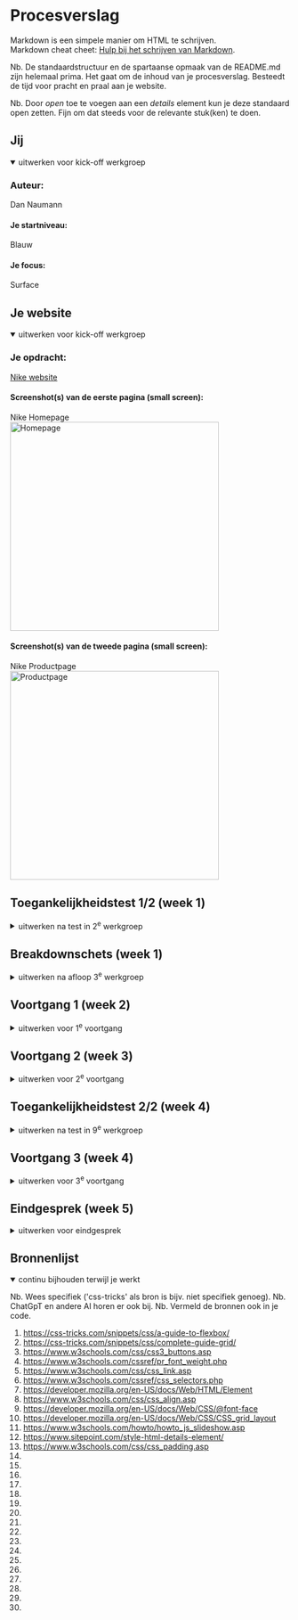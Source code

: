 # Procesverslag
Markdown is een simpele manier om HTML te schrijven.  
Markdown cheat cheet: [Hulp bij het schrijven van Markdown](https://github.com/adam-p/markdown-here/wiki/Markdown-Cheatsheet).

Nb. De standaardstructuur en de spartaanse opmaak van de README.md zijn helemaal prima. Het gaat om de inhoud van je procesverslag. Besteedt de tijd voor pracht en praal aan je website.

Nb. Door *open* toe te voegen aan een *details* element kun je deze standaard open zetten. Fijn om dat steeds voor de relevante stuk(ken) te doen.





## Jij

<details open>
  <summary>uitwerken voor kick-off werkgroep</summary>

  ### Auteur:
  Dan Naumann

  #### Je startniveau:
  Blauw

  #### Je focus:
  Surface
 
</details>





## Je website

<details open>
  <summary>uitwerken voor kick-off werkgroep</summary>

  ### Je opdracht:
  [Nike website](https://www.nike.com/nl/)

  #### Screenshot(s) van de eerste pagina (small screen): 
  Nike Homepage  
  <img src="readme-images/Nike-Homepage.png" width="375px" alt="Homepage">

  #### Screenshot(s) van de tweede pagina (small screen):
  Nike Productpage  
  <img src="readme-images/Nike-Productpage.png" width="375px" alt="Productpage">
 
</details>



## Toegankelijkheidstest 1/2 (week 1)

<details>
  <summary>uitwerken na test in 2<sup>e</sup> werkgroep</summary>

  ### Bevindingen
  Lijst met je bevindingen die in de test naar voren kwamen:

</details>



## Breakdownschets (week 1)

<details>
  <summary>uitwerken na afloop 3<sup>e</sup> werkgroep</summary>

  ### de hele pagina: 
  <img src="readme-images/dummy-plaatje.jpg" width="375px" alt="breakdown van de hele pagina">

  ### dynamisch deel (bijv menu): 
  <img src="readme-images/dummy-plaatje.jpg" width="375px" alt="breakdown van een dynamisch deel">

  ### wellicht nog een dynamisch deel (bijv filter): 
  <img src="readme-images/dummy-plaatje.jpg" width="375px" alt="breakdown van nog een dynamisch deel">

</details>





## Voortgang 1 (week 2)

<details>
  <summary>uitwerken voor 1<sup>e</sup> voortgang</summary>

  ### Stand van zaken
  De HTML van de eerste pagina is in principe klaar. Voor de verschillende 
  onderdelen was er soms verwarring met welke h's just waren om te gebruiken
  en de footer was nog niet af.

  ### Agenda voor meeting
  Zijn de h's goed en is de structuur zo logisch? Wat kan er nog meer aanverbeterd worden?

  ### Verslag van meeting
  hier na afloop snel de uitkomsten van de meeting vastleggen

  - HTML  ziet er goed uit
  - h's veraanderen > h1 naar hidden veranderen

</details>





## Voortgang 2 (week 3)

<details>
  <summary>uitwerken voor 2<sup>e</sup> voortgang</summary>

  ### Stand van zaken
  Moeizaam begin, de header responsiveness is moeilijk om te bevatten omdat de 
  verschillende delen verdwijnen en tevoorschijn komen. Ben niet heel ver gekomen
  hierdoor waardoor er niet veel CSS is.


  ### Agenda voor meeting
  Hoe kan ik zorgen dat deze onderdelen juist tevoorschijn komen? Is dit te moeilijk? 
  Is het nog mogelijk om te switchen in dat geval? 


  ### Verslag van meeting
  hier na afloop snel de uitkomsten van de meeting vastleggen

  - Focus op mobile first, de rest komt later wel.
  - Footer delen kunnen door middel van details worden gemaakt.
  - Meer tempo erin zetten.

</details>





## Toegankelijkheidstest 2/2 (week 4)

<details>
  <summary>uitwerken na test in 9<sup>e</sup> werkgroep</summary>

  ### Bevindingen
  Lijst met je bevindingen die in de test naar voren kwamen (geef ook aan wat er verbeterd is):

</details>





## Voortgang 3 (week 4)

<details>
  <summary>uitwerken voor 3<sup>e</sup> voortgang</summary>

  ### Stand van zaken
  Over het algemeen ging het uiteindelijk heel goed. Toen ik ging focussen op de mobiele 
  versie was het makkelijker om te focussen. Het lukte me om de horizontale scroll 
  gallerijen in elkaar te zetten en ik heb geleerd hoe ik de details kon stijlen. 
  Ook lukte het me om  dark mode werkende te krijgen, ookal moet ik wel veel proberen/
  troubleshooten om de dark/light op auto/systems preferences werkende te krijgen. Code 
  is op sommige plekken wel heel lang, pas bij de productpagina word het iets compacter.
  Op dit moment had ik pas meer zelfverzekerdheid om te experimenteren.


  ### Agenda voor meeting
  Wat moet er nog gedaan worden? Is de slideshow en menu genoeg voor micro interactie? 
  Moet de code netter? (dubbele dingen weg) z


  ### Verslag van meeting
  hier na afloop snel de uitkomsten van de meeting vastleggen

  - punt 1
  - punt 2
  - nog een punt
  - ...

</details>





## Eindgesprek (week 5)

<details>
  <summary>uitwerken voor eindgesprek</summary>

  ### Je uitkomst - karakteristiek screenshots:
  <img src="readme-images/dummy-plaatje.jpg" width="375px" alt="uitomst opdracht 1">


  ### Dit ging goed/Heb ik geleerd: 
  Korte omschrijving met plaatjes

  <img src="readme-images/dummy-plaatje.jpg" width="375px" alt="top">


  ### Dit was lastig/Is niet gelukt:
  Korte omschrijving met plaatjes

  <img src="readme-images/dummy-plaatje.jpg" width="375px" alt="bummer">
</details>





## Bronnenlijst

<details open>
  <summary>continu bijhouden terwijl je werkt</summary>

  Nb. Wees specifiek ('css-tricks' als bron is bijv. niet specifiek genoeg). 
  Nb. ChatGpT en andere AI horen er ook bij.
  Nb. Vermeld de bronnen ook in je code.

  1. https://css-tricks.com/snippets/css/a-guide-to-flexbox/
  2. https://css-tricks.com/snippets/css/complete-guide-grid/
  3. https://www.w3schools.com/css/css3_buttons.asp
  4. https://www.w3schools.com/cssref/pr_font_weight.php
  5. https://www.w3schools.com/css/css_link.asp
  6. https://www.w3schools.com/cssref/css_selectors.php
  7. https://developer.mozilla.org/en-US/docs/Web/HTML/Element
  8. https://www.w3schools.com/css/css_align.asp
  9. https://developer.mozilla.org/en-US/docs/Web/CSS/@font-face
  10. https://developer.mozilla.org/en-US/docs/Web/CSS/CSS_grid_layout
  11. https://www.w3schools.com/howto/howto_js_slideshow.asp
  12. https://www.sitepoint.com/style-html-details-element/
  13. https://www.w3schools.com/css/css_padding.asp
  14. 
  15. 
  16. 
  17.
  18.
  19.
  20.
  21.
  22.
  23.
  24.
  25.
  26.
  27.
  28.
  29.
  30.

</details>
